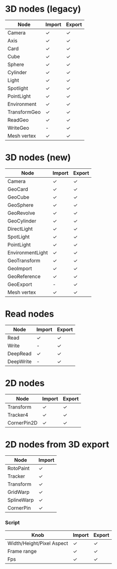 

# 3D nodes (legacy)
   Node         | Import | Export |
 |----------------|--------|--------|
 | Camera         | ✓      | ✓      |
 | Axis           | ✓      | ✓      |
 | Card           | ✓      | ✓      |
 | Cube           | ✓      | ✓      |
 | Sphere         | ✓      | ✓      |
 | Cylinder       | ✓      | ✓      |
 | Light          | ✓      | ✓      |
 | Spotlight      | ✓      | ✓      |
 | PointLight     | ✓      | ✓      |
 | Environment    | ✓      | ✓      |
 | TransformGeo   | ✓      | ✓      |
 | ReadGeo        | ✓      | ✓      |
 | WriteGeo       | -      | ✓      |
  | Mesh vertex         | ✓      | ✓      |

# 3D nodes (new)
 | Node            | Import | Export |
 |-------------------|--------|--------|
 | Camera            | ✓      | ✓      |
 | GeoCard           | ✓      | ✓      |
 | GeoCube           | ✓      | ✓      |
 | GeoSphere         | ✓      | ✓      |
 | GeoRevolve        | ✓      | ✓      |
 | GeoCylinder       | ✓      | ✓      |
 | DirectLight       | ✓      | ✓      |
 | SpotLight         | ✓      | ✓      |
 | PointLight        | ✓      | ✓      |
 | EnvironmentLight  | ✓      | ✓      |
 | GeoTransform      | ✓      | ✓      |
 | GeoImport         | ✓      | ✓      |
 | GeoReference      | ✓      | ✓      |
 | GeoExport         | -      | ✓      |
  | Mesh vertex         | ✓      | ✓      |

# Read nodes
 | Node     | Import | Export |
 |------------|--------|--------|
 | Read       | ✓      | ✓      |
 | Write      | -      | ✓      |
 | DeepRead   | ✓      | ✓      |
 | DeepWrite  | -      | ✓      |

# 2D nodes
 | Node      | Import | Export |
 |-------------|--------|--------|
 | Transform   | ✓      | ✓      |
 | Tracker4    | ✓      | ✓      |
 | CornerPin2D | ✓      | ✓      |

# 2D nodes from 3D export
   Node     | Import |
 |------------|--------|
 | RotoPaint  | ✓      |
 | Tracker    | ✓      |
 | Transform  | ✓      |
 | GridWarp   | ✓      |
 | SplineWarp | ✓      |
 | CornerPin  | ✓      |


### Script
 | Knob                     | Import | Export          |
 |----------------------------|--------|-----------------|
 | Width/Height/Pixel Aspect  | ✓      | ✓               |
 | Frame range                | ✓      | ✓               |
 | Fps                        | ✓      | ✓               |